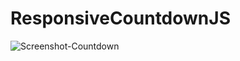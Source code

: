 # ResponsiveCountdownJS
<img src="https://i.ibb.co/QYqt6Kb/Screenshot-Countdown.jpg" alt="Screenshot-Countdown" border="0">
